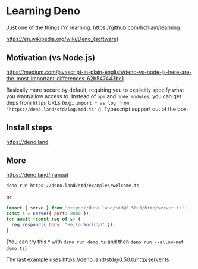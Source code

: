 # Learning Deno

Just one of the things I'm learning. <https://github.com/hchiam/learning>

<https://en.wikipedia.org/wiki/Deno_(software)>

## Motivation (vs Node.js)

<https://medium.com/javascript-in-plain-english/deno-vs-node-js-here-are-the-most-important-differences-62b547443be1>

Basically more secure by default, requiring you to explicitly specify what you want/allow access to. Instead of `npm` and `node_modules`, you can get deps from `https` URLs (e.g.: `import * as log from "https://deno.land/std/log/mod.ts";`). Typescript support out of the box.

## Install steps

<https://deno.land>

## More

<https://deno.land/manual>

```bash
deno run https://deno.land/std/examples/welcome.ts
```

or:

```js
import { serve } from "https://deno.land/std@0.50.0/http/server.ts";
const s = serve({ port: 8000 });
for await (const req of s) {
  req.respond({ body: "Hello World\n" });
}
```

(You can try this ^ with `deno run demo.ts` and then `deno run --allow-net demo.ts`)

The last example uses <https://deno.land/std@0.50.0/http/server.ts>
